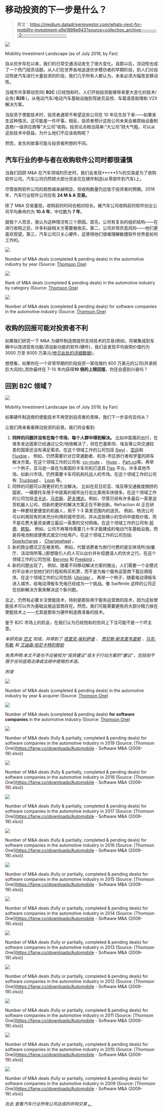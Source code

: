 # 移动投资的下一步是什么？

> 原文：<https://medium.datadriveninvestor.com/whats-next-for-mobility-investment-e9e1898e943?source=collection_archive---------2----------------------->

![](img/3d92a3628bb030c4fe45e08404099d35.png)

Mobility Investment Landscape (as of July 2019, by Fan)

自从优步存在以来，我们的日常交通活动发生了很大变化。自那以后，流动性也成了一个热门投资话题。从人们在世界各地追逐优步模仿者的早期阶段，到人们对自动驾驶汽车进行大量投资的阶段，我们几乎所有人都认为，未来必须大幅改变移动性。

当城市共享移动空间( **B2C** )已经饱和时，人们开始投资能够带来更大变化的技术/业务( **B2B** )，从电动汽车/电动汽车基础设施到驾驶员监控、车载语音助理和 V2X 解决方案。

当投资于使能技术时，投资者通常不希望这些公司在 10 年后生存下来——如果发生这种情况，这可能是一件坏事。相反，投资者预计这些公司未来会被原始设备制造商/一级供应商等“大公司”收购。投资论点相当简单:“大公司”财大气粗，可以从这些技术中获益，为什么他们不应该收购呢？

然而，发生的故事可能与投资者所想的不同。

## 汽车行业的参与者在收购软件公司时都很谨慎

当我们回顾 M&A 在汽车领域的历史时，我们会发现**<**5%的交易是为了收购软件公司。汽车公司仍然把大部分资金花在硬件制造(从零部件到汽车)上。

尽管收购软件公司的趋势越来越明显，但收购数量仍远低于投资者的预期。2018 年，汽车行业软件公司仅有 **24 M & A 交易。**

除了 M&A 交易量低，收购前的时间也相对较长。被汽车公司收购前的软件创业公司平均寿命约为 **10.4 年**，中位数为 **7 年**。

就我个人而言，我认为这种情况有三个原因。首先，公司有复杂的组织结构——在进行收购之前，许多利益相关方需要被收买。第二，公司非常厌恶风险——他们更喜欢观望。第三，汽车公司只关心硬件，这使得他们很难理解敏捷软件世界是如何工作的。

![](img/bd3df54cce76d9f29feaa7ee36b6dae7.png)

Number of M&A deals (completed & pending deals) in the automotive industry by year (Source: [Thomson One](https://public.tableau.com/profile/fan.wen5373#!/vizhome/AutomotiveMA/MAdealsbyyeartargetindustry))

![](img/65a4dca2f23a37f41c53955e96e2d345.png)

Rank of M&A deals (completed & pending deals) in the automotive industry by category (Source: [Thomson One](https://public.tableau.com/profile/fan.wen5373#!/vizhome/AutomotiveMA/MAdealsbyyeartargetindustry))

![](img/cd14c33e7844196cb5417f6078b93637.png)

Number of M&A deals (completed & pending deals) for software companies in the automotive industry (Source: [Thomson One](https://public.tableau.com/profile/fan.wen5373#!/vizhome/AutomotiveMA/MAdealsbyyeartargetindustry))

## 收购的回报可能对投资者不利

如果我们研究一下 M&A 为硬件制造商提供支持技术的交易(例如，将被集成到车辆中以改进现有功能/添加新功能的软件/硬件)，我们会发现平均收购价值约为 3000 万至 8000 万美元([参见此处的详细数据](https://fanw.co/downloads/Automotive_Deals.xlsx))。

想想看，如果你在一个非常早期的阶段投资一家估值约 800 万美元的公司(并承担巨大风险),而你最终在 7-10 年内获得**10 倍的上限回报**，你还会感到兴奋吗？

## 回到 B2C 领域？

![](img/3d92a3628bb030c4fe45e08404099d35.png)

Mobility Investment Landscape (as of July 2019, by Fan)

如果硬件制造商的使能技术不再受到投资者的青睐，我们下一步该何去何从？

让我们再来看看移动投资的前景。我们将会看到:

1.  **同样的问题并没有在每个市场、每个人群中得到解决。**
    比如中距离的出行，在很多发达国家已经通过公交/地铁解决了，但在巴基斯坦、埃及等公共交通较差的国家还没有满足需求。在这个领域工作的公司包括 [Swvl](https://swvl.com/) 、[空运](https://rideairlift.com)和 [Fluxbie](https://www.fluxbie.com/) 。
    例如，仍然需要针对日常通勤者、机场-市区旅行者和学童的拼车解决方案。在这个领域工作的公司有: [co-mute](https://www.co-mute.com/) 、 [Hugo](https://www.ridehugo.com/) 、[Part.co](https://www.ridepart.co/)等。再举一个例子，亚马逊一直在为美国的卡车司机打造其 [Flex](https://flex.amazon.com/) 平台。许多其他市场，如新兴市场，仍然需要卡车司机和托运人的市场。在这个领域工作的公司有: [Truckpad](https://www.truckpad.com.br/) 、 [Loop](https://loopfreight.io/) 等。
2.  同样的问题可以用更好的方法解决。
    比如在尼日尼亚、埃及等交通极度拥挤的国家，一辆摩托车用于中距离的城市出行会比乘用车快很多。在这个领域工作的公司包括[戈卡达](https://gokada.ng/)、[马克斯](https://max.ng/)、[萨夫博达](https://safeboda.com/ug/)。例如，尽管已经有许多最后一英里送货机器人公司，但新的更好的解决方案正在不断创新。Refraction AI 正在研发一种更轻更便宜的机器人，用于 1-3 英里范围内的送货。
    例如，物流公司可以利用现有的未充分利用的城市空间，并从这些微小的空间中提取价值，而不是花费大量资金建立最后一英里的交付网络。在这个领域工作的公司有:[邦德](https://www.withbond.com/)、[鳄梨](https://avocado.delivery/)。
    例如，公司不再等待需要几十年才能建成的电动汽车基础设施，而是将电池制成便携式或交付给用户。在这个领域工作的公司包括: [Sparkcharge](https://sparkcharge.io/) ， [Chargewheel](https://chargewheel.com/) 。
3.  新的商业模式正在被发明。
    例如，代替消费者为旅行付费的是实体场所(如餐厅、活动场所等。)那想吸引人的人可以出价并补偿邀请人的优步之行。在这个领域工作的公司包括: [Berymo](http://berymo.com/) 和 [Freebird](http://freebirdrides.com/) 。
4.  新的问题出现了。
    例如，随着不同移动解决方案的推出，人们需要一个全模式的平台来计划他们的行程和购买机票，而不是为每个服务运营商下载应用程序。在这个领域工作的公司包括: [Ubirider](http://ubirider.com) 。
    再举一个例子，随着电动滑板车进入城市，给电动滑板车充电已经成为一个挑战。像 Swiftmile 这样的公司正在创新解决方案来解决这个新问题。

总之，仍然有必要关注使能技术，特别是那些用于服务运营商的技术，因为这些使能技术可以作为基础设施运营商存在。然而，我们可能需要避免将大部分精力放在使能技术上——尤其是那些为硬件制造商准备的技术。

鉴于 B2C 市场上的机会，在我们认为已经饱和的空间上下注可能不是一个坏主意。

*本研究由* [*范文*](https://www.linkedin.com/in/fanwen/) *完成，并得到了* [*塔里克·埃利萨维*](https://www.linkedin.com/in/tarekelessawi/) *、* [*贾尼斯·斯克里韦里斯*](https://www.linkedin.com/in/janisskriveris/) *、*[马克·布歇](https://www.linkedin.com/in/marc-bouchet/) *和* [*艾迪森·哈尼卡特的帮助*](https://www.linkedin.com/in/addison-huneycutt/)

*免责声明:本文不是也不应被视为“投资建议”或关于行动方案的“建议”，包括但不限于任何适用法律或法规中使用的术语。*

*附录*

![](img/a790bf14ecb1e4b447280d658909990f.png)

Number of M&A deals (completed & pending deals) in the automotive industry by year & acquirer (Source: [Thomson One](https://public.tableau.com/profile/fan.wen5373#!/vizhome/AutomotiveMA/MAdealsbyyeartargetindustry))

![](img/66ccfece5e545ea24e46ad1c8e7049d5.png)

Number of M&A deals (completed & pending deals) **for software companies** in the automotive industry (Source: [Thomson One](https://public.tableau.com/profile/fan.wen5373#!/vizhome/AutomotiveMA/MAdealsbyyeartargetindustry))

![](img/7f6df16de9a3897933b58b9ab7ad8f2d.png)

Number of M&A deals (fully & partially, completed & pending deals) for software companies in the automotive industry in 2019 (Source: [Thomson One](https://fanw.co/downloads/Automobile - Software M&A (2009-19).xlsx))

![](img/acfcb15174180b7d9f76e739efb69bf1.png)

Number of M&A deals (fully & partially, completed & pending deals) for software companies in the automotive industry in 2018 (Source: [Thomson One](https://fanw.co/downloads/Automobile - Software M&A (2009-19).xlsx))

![](img/37bb2e7c5448d3b0001ae08290538c2e.png)

Number of M&A deals (fully & partially, completed & pending deals) for software companies in the automotive industry in 2017 (Source: [Thomson One](https://fanw.co/downloads/Automobile - Software M&A (2009-19).xlsx))

![](img/f26726543f9fd91246334380e25eb165.png)

Number of M&A deals (fully & partially, completed & pending deals) for software companies in the automotive industry in 2016 (Source: [Thomson One](https://fanw.co/downloads/Automobile - Software M&A (2009-19).xlsx))

![](img/813b2f77d0b86cf508b99da980b63c1e.png)

Number of M&A deals (fully or partially, completed & pending deals) for software companies in the automotive industry in 2015 (Source: [Thomson One](https://fanw.co/downloads/Automobile - Software M&A (2009-19).xlsx))

![](img/bb3a679700fa18cd9e76d1b8e13d6090.png)

Number of M&A deals (fully or partially, completed & pending deals) for software companies in the automotive industry in 2014 (Source: [Thomson One](https://fanw.co/downloads/Automobile - Software M&A (2009-19).xlsx))

![](img/8fcc2816cb3536cbba8ee1039f760823.png)

Number of M&A deals (fully or partially, completed & pending deals) for software companies in the automotive industry in 2013 (Source: [Thomson One](https://fanw.co/downloads/Automobile - Software M&A (2009-19).xlsx))

![](img/413feefa8c94e045678925f1de9881db.png)

Number of M&A deals (fully or partially, completed & pending deals) for software companies in the automotive industry in 2012 (Source: [Thomson One](https://fanw.co/downloads/Automobile - Software M&A (2009-19).xlsx))

![](img/0d118ce2465176f08059b2857c92a271.png)

Number of M&A deals (fully or partially, completed & pending deals) for software companies in the automotive industry in 2011 (Source: [Thomson One](https://fanw.co/downloads/Automobile - Software M&A (2009-19).xlsx))

![](img/3dcc537266a8247b41e0a1966e92d731.png)

Number of M&A deals (fully or partially, completed & pending deals) for software companies in the automotive industry in 2010 (Source: [Thomson One](https://fanw.co/downloads/Automobile - Software M&A (2009-19).xlsx))

![](img/c5e3c691074c2b6605ff09adead4b08f.png)

Number of M&A deals (fully or partially, completed & pending deals) for software companies in the automotive industry in 2009 (Source: [Thomson One](https://fanw.co/downloads/Automobile - Software M&A (2009-19).xlsx))

*在此* *查看汽车行业所有公司达成的并购交易* [*。*](http://fanw.co/downloads/M&A_Automotive.xlsx)